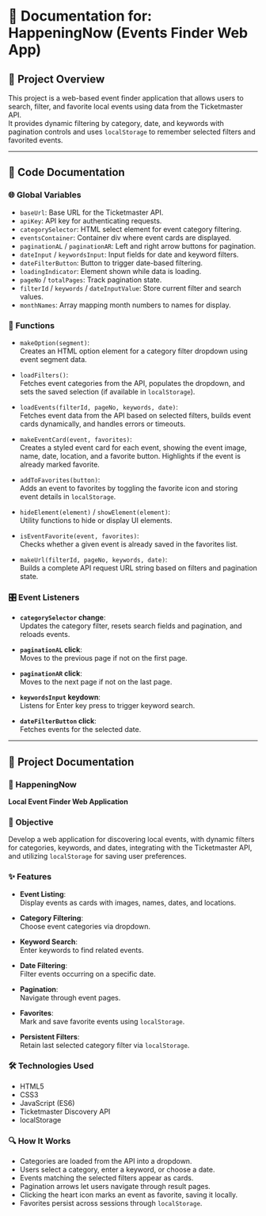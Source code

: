 # 📖 Documentation for: HappeningNow (Events Finder Web App)

## 📌 Project Overview
This project is a web-based event finder application that allows users to search, filter, and favorite local events using data from the Ticketmaster API.  
It provides dynamic filtering by category, date, and keywords with pagination controls and uses `localStorage` to remember selected filters and favorited events.

---

## 📄 Code Documentation

### 🌐 Global Variables
- `baseUrl`: Base URL for the Ticketmaster API.
- `apiKey`: API key for authenticating requests.
- `categorySelector`: HTML select element for event category filtering.
- `eventsContainer`: Container div where event cards are displayed.
- `paginationAL` / `paginationAR`: Left and right arrow buttons for pagination.
- `dateInput` / `keywordsInput`: Input fields for date and keyword filters.
- `dateFilterButton`: Button to trigger date-based filtering.
- `loadingIndicator`: Element shown while data is loading.
- `pageNo` / `totalPages`: Track pagination state.
- `filterId` / `keywords` / `dateInputValue`: Store current filter and search values.
- `monthNames`: Array mapping month numbers to names for display.

### 🔧 Functions

- `makeOption(segment)`:  
  Creates an HTML option element for a category filter dropdown using event segment data.

- `loadFilters()`:  
  Fetches event categories from the API, populates the dropdown, and sets the saved selection (if available in `localStorage`).

- `loadEvents(filterId, pageNo, keywords, date)`:  
  Fetches event data from the API based on selected filters, builds event cards dynamically, and handles errors or timeouts.

- `makeEventCard(event, favorites)`:  
  Creates a styled event card for each event, showing the event image, name, date, location, and a favorite button. Highlights if the event is already marked favorite.

- `addToFavorites(button)`:  
  Adds an event to favorites by toggling the favorite icon and storing event details in `localStorage`.

- `hideElement(element)` / `showElement(element)`:  
  Utility functions to hide or display UI elements.

- `isEventFavorite(event, favorites)`:  
  Checks whether a given event is already saved in the favorites list.

- `makeUrl(filterId, pageNo, keywords, date)`:  
  Builds a complete API request URL string based on filters and pagination state.

### 🎛️ Event Listeners

- **`categorySelector` change**:  
  Updates the category filter, resets search fields and pagination, and reloads events.

- **`paginationAL` click**:  
  Moves to the previous page if not on the first page.

- **`paginationAR` click**:  
  Moves to the next page if not on the last page.

- **`keywordsInput` keydown**:  
  Listens for Enter key press to trigger keyword search.

- **`dateFilterButton` click**:  
  Fetches events for the selected date.

---

## 📖 Project Documentation

### 📌 HappeningNow  
**Local Event Finder Web Application**

### 🎯 Objective  
Develop a web application for discovering local events, with dynamic filters for categories, keywords, and dates, integrating with the Ticketmaster API, and utilizing `localStorage` for saving user preferences.

### ✨ Features  

- **Event Listing**:  
  Display events as cards with images, names, dates, and locations.

- **Category Filtering**:  
  Choose event categories via dropdown.

- **Keyword Search**:  
  Enter keywords to find related events.

- **Date Filtering**:  
  Filter events occurring on a specific date.

- **Pagination**:  
  Navigate through event pages.

- **Favorites**:  
  Mark and save favorite events using `localStorage`.

- **Persistent Filters**:  
  Retain last selected category filter via `localStorage`.

### 🛠️ Technologies Used  

- HTML5  
- CSS3  
- JavaScript (ES6)  
- Ticketmaster Discovery API  
- localStorage  

### 🔍 How It Works  

- Categories are loaded from the API into a dropdown.
- Users select a category, enter a keyword, or choose a date.
- Events matching the selected filters appear as cards.
- Pagination arrows let users navigate through result pages.
- Clicking the heart icon marks an event as favorite, saving it locally.
- Favorites persist across sessions through `localStorage`.

